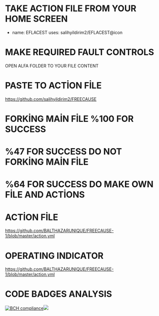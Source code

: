 # TAKE ACTION FILE FROM YOUR HOME SCREEN
- name: EFLACEST
  uses: salihyildirim2/EFLACEST@icon
  
  
# MAKE REQUIRED FAULT CONTROLS
OPEN ALFA FOLDER TO YOUR FILE CONTENT  

# PASTE TO ACTİON FİLE 
https://github.com/salihyildirim2/FREECAUSE
                                                            
# FORKİNG MAİN FİLE %100 FOR SUCCESS
# %47 FOR SUCCESS DO NOT FORKİNG MAİN FİLE
# %64 FOR SUCCESS DO MAKE OWN FİLE AND ACTİONS
# ACTİON FİLE
https://github.com/BALTHAZARUNIQUE/FREECAUSE-1/blob/master/action.yml 
# OPERATING INDICATOR
https://github.com/BALTHAZARUNIQUE/FREECAUSE-1/blob/master/action.yml


# CODE BADGES ANALYSIS
[![BCH compliance](https://bettercodehub.com/edge/badge/salihyildirim2/FREECAUSE?branch=master)](https://bettercodehub.com/)<img src='https://bettercodehub.com/edge/badge/salihyildirim2/FREECAUSE?branch=master'>
